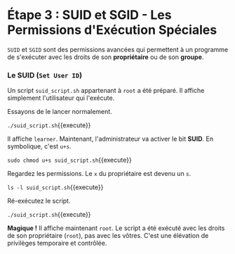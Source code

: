 # Étape 3 : SUID et SGID - Les Permissions d'Exécution Spéciales

`SUID` et `SGID` sont des permissions avancées qui permettent à un programme de s'exécuter avec les droits de son **propriétaire** ou de son **groupe**.

### Le SUID (`Set User ID`)

Un script `suid_script.sh` appartenant à `root` a été préparé. Il affiche simplement l'utilisateur qui l'exécute.

Essayons de le lancer normalement.

`./suid_script.sh`{{execute}}

Il affiche `learner`. Maintenant, l'administrateur va activer le bit **SUID**. En symbolique, c'est `u+s`.

`sudo chmod u+s suid_script.sh`{{execute}}

Regardez les permissions. Le `x` du propriétaire est devenu un `s`.

`ls -l suid_script.sh`{{execute}}

Ré-exécutez le script.

`./suid_script.sh`{{execute}}

**Magique !** Il affiche maintenant `root`. Le script a été exécuté avec les droits de son propriétaire (`root`), pas avec les vôtres. C'est une élévation de privilèges temporaire et contrôlée.